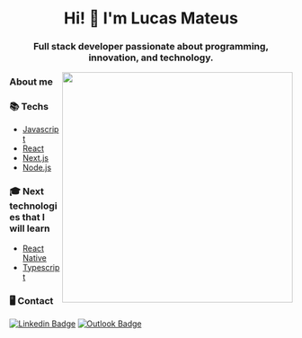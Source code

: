<h1 align="center">Hi! 👋 I'm Lucas Mateus</h1>
<h3 align="center">Full stack developer passionate about programming, innovation, and technology.</h3>
<img src="https://i.gifer.com/3odR.gif" alt="" width = 410 align=right>

### About me
  
  
### 📚 Techs
  - [Javascript](https://developer.mozilla.org/pt-BR/docs/Web/JavaScript)
  - [React](https://reactjs.org) 
  - [Next.js](https://nextjs.org/)
  - [Node.js](https://nodejs.org/en/)
### 🎓 Next technologies that I will learn 
  - [React Native](https://facebook.github.io/react-native/)
  - [Typescript](https://www.typescriptlang.org/)
 
### 🖥 Contact
[![Linkedin Badge](https://img.shields.io/badge/-Linkedin-0D3895?style=flat-square&logo=Linkedin&logoColor=white&link=https://https://www.linkedin.com/in/lucas-mateus-770219198/)](https://www.linkedin.com/in/lucas-mateus-770219198/) [![Outlook Badge](https://img.shields.io/badge/-Email-0D3895?style=flat-square&logo=microsoft%20outlook&logoColor=white&link=mailto:lucas-mateus.dc@hotmail.com)](mailto:lucas-mateus.dc@hotmail.com)
